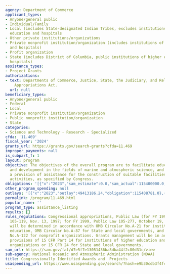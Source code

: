 ```yaml
---
agency: Department of Commerce
applicant_types:
- Anyone/general public
- Individual/Family
- Local (includes State-designated Indian Tribes, excludes institutions of higher
  education and hospitals
- Other private institutions/organizations
- Private nonprofit institution/organization (includes institutions of higher education
  and hospitals)
- Profit organization
- State (includes District of Columbia, public institutions of higher education and
  hospitals)
assistance_types:
- Project Grants
authorizations:
- text: Departments of Commerce, Justice, State, the Judiciary, and Related Agencies
    Appropriations Act.
  url: null
beneficiary_types:
- Anyone/general public
- Federal
- Local
- Private nonprofit institution/organization
- Public nonprofit institution/organization
- State
categories:
- Science and Technology - Research - Specialized
cfda: '11.469'
fiscal_year: '2024'
grants_url: https://grants.gov/search-grants?cfda=11.469
improper_payments: null
is_subpart_f: 1
layout: program
objective: The objectives of the overall program are to facilitate education, research
  and development in the fields of marine and atmospheric science, and to provide
  a provision of assistance for the construction of suitable facilities for these
  activities, as specified by Congress.
obligations: '[{"x":"2023","sam_estimate":0.0,"sam_actual":115400000.0,"usa_spending_actual":115396836.21},{"x":"2024","sam_estimate":0.0,"sam_actual":24730000.0,"usa_spending_actual":26176000.0},{"x":"2025","sam_estimate":0.0,"sam_actual":25966500.0,"usa_spending_actual":92322482.0}]'
other_program_spending: null
outlays: '[{"x":"2023","outlay":49413186.24,"obligation":115408781.0},{"x":"2024","outlay":5002934.32,"obligation":26176000.0},{"x":"2025","outlay":6249468.43,"obligation":92322482.0}]'
permalink: /program/11.469.html
popular_name: ''
program_type: assistance_listing
results: []
rules_regulations: Congressional appropriations, Public Law (for FY 1998, Public Law
  105-119, Nov. 13, 1997; for FY 1999, Public Law 105-277, October 19, 1998).  Costs
  will be determined in accordance with OMB Circular No.A-21 for institutions of higher
  education, OMB Circular No.A-87 for State and local governments, and OMB Circular
  No.A-122 for nonprofit organizations. Grants management will be in accordance with
  provisions of 15 CFR Part 14 for institutions of higher education and other nonprofit
  organizations or 15 CFR 24 for State and local governments.
sam_url: https://sam.gov/fal/d7e5f7e13051436ba3dba44f2c80d31c/view
sub-agency: National Oceanic and Atmospheric Administration (NOAA)
title: Congressionally Identified Awards and  Projects
usaspending_url: https://www.usaspending.gov/search/?hash=e9b30cdb3f4fc11cd7a572f6c4dce759
---
```

